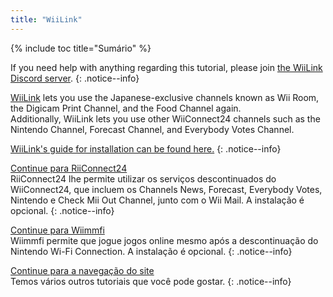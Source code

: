 ```yaml
---
title: "WiiLink"
---
```


{% include toc title="Sumário" %}

If you need help with anything regarding this tutorial, please join [the WiiLink Discord server](https://discord.gg/wiilink-750581992223146074).
{: .notice--info}

[WiiLink](https://wiilink24.com/) lets you use the Japanese-exclusive channels known as Wii Room, the Digicam Print Channel, and the Food Channel again. <br> Additionally, WiiLink lets you use other WiiConnect24 channels such as the Nintendo Channel, Forecast Channel, and Everybody Votes Channel.

[WiiLink's guide for installation can be found here.](https://www.wiilink24.com/guide/1welcome)
{: .notice--info}

[Continue para RiiConnect24](riiconnect24)<br> RiiConnect24 lhe permite utilizar os serviços descontinuados do WiiConnect24, que incluem os Channels News, Forecast, Everybody Votes, Nintendo e Check Mii Out Channel, junto com o Wii Mail. A instalação é opcional.
{: .notice--info}

[Continue para Wiimmfi](wiimmfi)<br> Wiimmfi permite que jogue jogos online mesmo após a descontinuação do Nintendo Wi-Fi Connection. A instalação é opcional.
{: .notice--info}

[Continue para a navegação do site](site-navigation)<br> Temos vários outros tutoriais que você pode gostar.
{: .notice--info}
